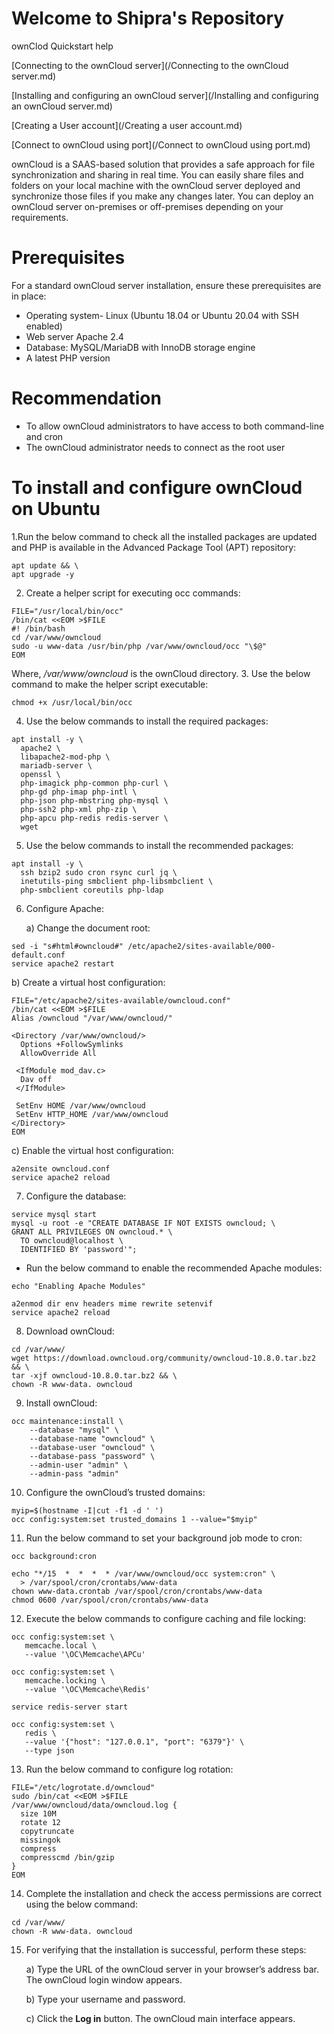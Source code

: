 # Welcome to Shipra's Repository
ownClod Quickstart help

[Connecting to the ownCloud server](/Connecting to the ownCloud server.md)

[Installing and configuring an ownCloud server](/Installing and configuring an ownCloud server.md)

[Creating a User account](/Creating a user account.md)

[Connect to ownCloud using port](/Connect to ownCloud using port.md)

ownCloud is a SAAS-based solution that provides a safe approach for file synchronization and sharing in real time. You can easily share files and folders on your local machine with the ownCloud server deployed and synchronize those files if you make any changes later. 
You can deploy an ownCloud server on-premises or off-premises depending on your requirements.

# Prerequisites
For a standard ownCloud server installation, ensure these prerequisites are in place: 
* Operating system- Linux (Ubuntu 18.04 or Ubuntu 20.04 with SSH enabled)
* Web server Apache 2.4
* Database: MySQL/MariaDB with InnoDB storage engine
* A latest PHP version 

# Recommendation
 * To allow ownCloud administrators to have access to both command-line and cron
 * The ownCloud administrator needs to connect as the root user

# To install and configure ownCloud on Ubuntu
1.Run the below command to check all the installed packages are updated and PHP is available in the Advanced Package Tool (APT) repository:

```
apt update && \
apt upgrade -y
```

2. Create a helper script for executing occ commands:

```
FILE="/usr/local/bin/occ"
/bin/cat <<EOM >$FILE
#! /bin/bash
cd /var/www/owncloud
sudo -u www-data /usr/bin/php /var/www/owncloud/occ "\$@"
EOM
```

Where, _/var/www/owncloud_ is the ownCloud directory.
3. Use the below command to make the helper script executable:

```
chmod +x /usr/local/bin/occ
```

4. Use the below commands to install the required packages:
```
apt install -y \
  apache2 \
  libapache2-mod-php \
  mariadb-server \
  openssl \
  php-imagick php-common php-curl \
  php-gd php-imap php-intl \
  php-json php-mbstring php-mysql \
  php-ssh2 php-xml php-zip \
  php-apcu php-redis redis-server \
  wget
```

5. Use the below commands to install the recommended packages:

```
apt install -y \
  ssh bzip2 sudo cron rsync curl jq \
  inetutils-ping smbclient php-libsmbclient \
  php-smbclient coreutils php-ldap
```

6. Configure Apache:

   a) Change the document root:

```
sed -i "s#html#owncloud#" /etc/apache2/sites-available/000-default.conf
service apache2 restart
```

   b) Create a virtual host configuration:

```
FILE="/etc/apache2/sites-available/owncloud.conf"
/bin/cat <<EOM >$FILE
Alias /owncloud "/var/www/owncloud/"

<Directory /var/www/owncloud/>
  Options +FollowSymlinks
  AllowOverride All

 <IfModule mod_dav.c>
  Dav off
 </IfModule>

 SetEnv HOME /var/www/owncloud
 SetEnv HTTP_HOME /var/www/owncloud
</Directory>
EOM
```

   c) Enable the virtual host configuration:

```
a2ensite owncloud.conf
service apache2 reload
```

7. Configure the database:

```
service mysql start
mysql -u root -e "CREATE DATABASE IF NOT EXISTS owncloud; \
GRANT ALL PRIVILEGES ON owncloud.* \
  TO owncloud@localhost \
  IDENTIFIED BY 'password'";
 ```
  
* Run the below command to enable the recommended Apache modules:

```
echo "Enabling Apache Modules"

a2enmod dir env headers mime rewrite setenvif
service apache2 reload
```

8. Download ownCloud:

```
cd /var/www/
wget https://download.owncloud.org/community/owncloud-10.8.0.tar.bz2 && \
tar -xjf owncloud-10.8.0.tar.bz2 && \
chown -R www-data. owncloud
```

9. Install ownCloud:

```
occ maintenance:install \
    --database "mysql" \
    --database-name "owncloud" \
    --database-user "owncloud" \
    --database-pass "password" \
    --admin-user "admin" \
    --admin-pass "admin"
```
    
10. Configure the ownCloud’s trusted domains:

```
myip=$(hostname -I|cut -f1 -d ' ')
occ config:system:set trusted_domains 1 --value="$myip"
```

11. Run the below command to set your background job mode to cron:

```
occ background:cron

echo "*/15  *  *  *  * /var/www/owncloud/occ system:cron" \
  > /var/spool/cron/crontabs/www-data
chown www-data.crontab /var/spool/cron/crontabs/www-data
chmod 0600 /var/spool/cron/crontabs/www-data
```

12. Execute the below commands to configure caching and file locking:

```
occ config:system:set \
   memcache.local \
   --value '\OC\Memcache\APCu'

occ config:system:set \
   memcache.locking \
   --value '\OC\Memcache\Redis'

service redis-server start

occ config:system:set \
   redis \
   --value '{"host": "127.0.0.1", "port": "6379"}' \
   --type json
```
   
13. Run the below command to configure log rotation:

```
FILE="/etc/logrotate.d/owncloud"
sudo /bin/cat <<EOM >$FILE
/var/www/owncloud/data/owncloud.log {
  size 10M
  rotate 12
  copytruncate
  missingok
  compress
  compresscmd /bin/gzip
}
EOM
```

14. Complete the installation and check the access permissions are correct using the below command:

```
cd /var/www/
chown -R www-data. owncloud
```

15. For verifying that the installation is successful, perform these steps:

    a) Type the URL of the ownCloud server in your browser’s address bar. The ownCloud login window appears.

    b) Type your username and password.

    c) Click the **Log in** button. The ownCloud main interface appears.
